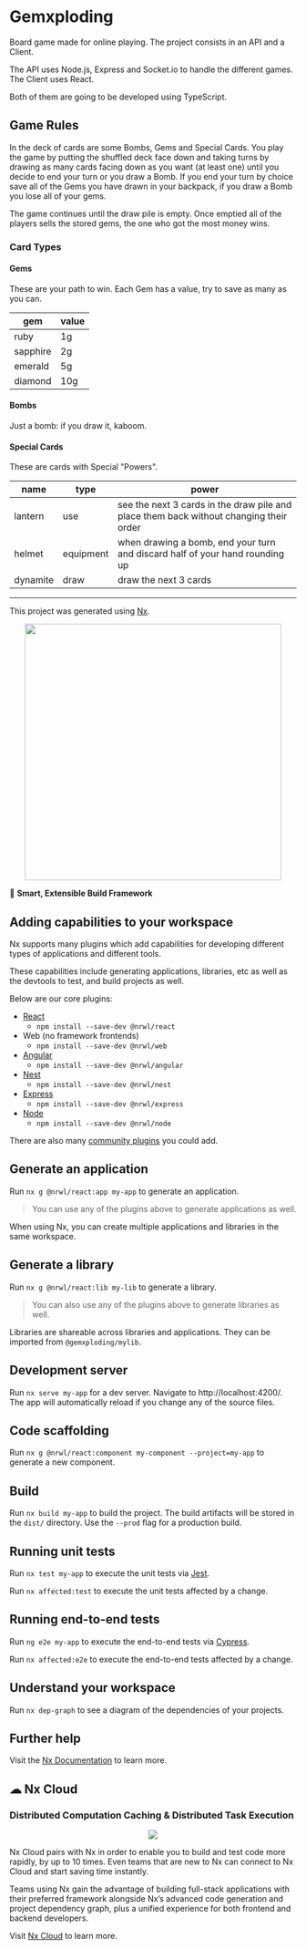 
# Gemxploding

Board game made for online playing. The project consists in an API and a Client.

The API uses Node.js, Express and Socket.io to handle the different games.
The Client uses React.

Both of them are going to be developed using TypeScript.

## Game Rules

In the deck of cards are some Bombs, Gems and Special Cards. You play the game by putting the shuffled deck face down and taking turns by drawing as many cards facing down as you want (at least one) until you decide to end your turn or you draw a Bomb. If you end your turn by choice save all of the Gems you have drawn in your backpack, if you draw a Bomb you lose all of your gems.

The game continues until the draw pile is empty.
Once emptied all of the players sells the stored gems, the one who got the most money wins.

### Card Types

#### Gems

These are your path to win. Each Gem has a value, try to save as many as you can.

| gem | value |
| --- | --- |
| ruby | 1g |
| sapphire | 2g |
| emerald | 5g |
| diamond | 10g |

#### Bombs

Just a bomb: if you draw it, kaboom.

#### Special Cards

These are cards with Special "Powers".

| name | type | power |
| --- | --- | --- |
| lantern | use | see the next 3 cards in the draw pile and place them back without changing their order |
| helmet | equipment | when drawing a bomb, end your turn and discard half of your hand rounding up |
| dynamite | draw | draw the next 3 cards |

--------------------------------------------------------------------------------------------------------------------------------

This project was generated using [Nx](https://nx.dev).

<p style="text-align: center;"><img src="https://raw.githubusercontent.com/nrwl/nx/master/images/nx-logo.png" width="450"></p>

🔎 **Smart, Extensible Build Framework**

## Adding capabilities to your workspace

Nx supports many plugins which add capabilities for developing different types of applications and different tools.

These capabilities include generating applications, libraries, etc as well as the devtools to test, and build projects as well.

Below are our core plugins:

- [React](https://reactjs.org)
  - `npm install --save-dev @nrwl/react`
- Web (no framework frontends)
  - `npm install --save-dev @nrwl/web`
- [Angular](https://angular.io)
  - `npm install --save-dev @nrwl/angular`
- [Nest](https://nestjs.com)
  - `npm install --save-dev @nrwl/nest`
- [Express](https://expressjs.com)
  - `npm install --save-dev @nrwl/express`
- [Node](https://nodejs.org)
  - `npm install --save-dev @nrwl/node`

There are also many [community plugins](https://nx.dev/community) you could add.

## Generate an application

Run `nx g @nrwl/react:app my-app` to generate an application.

> You can use any of the plugins above to generate applications as well.

When using Nx, you can create multiple applications and libraries in the same workspace.

## Generate a library

Run `nx g @nrwl/react:lib my-lib` to generate a library.

> You can also use any of the plugins above to generate libraries as well.

Libraries are shareable across libraries and applications. They can be imported from `@gemxploding/mylib`.

## Development server

Run `nx serve my-app` for a dev server. Navigate to http://localhost:4200/. The app will automatically reload if you change any of the source files.

## Code scaffolding

Run `nx g @nrwl/react:component my-component --project=my-app` to generate a new component.

## Build

Run `nx build my-app` to build the project. The build artifacts will be stored in the `dist/` directory. Use the `--prod` flag for a production build.

## Running unit tests

Run `nx test my-app` to execute the unit tests via [Jest](https://jestjs.io).

Run `nx affected:test` to execute the unit tests affected by a change.

## Running end-to-end tests

Run `ng e2e my-app` to execute the end-to-end tests via [Cypress](https://www.cypress.io).

Run `nx affected:e2e` to execute the end-to-end tests affected by a change.

## Understand your workspace

Run `nx dep-graph` to see a diagram of the dependencies of your projects.

## Further help

Visit the [Nx Documentation](https://nx.dev) to learn more.



## ☁ Nx Cloud

### Distributed Computation Caching & Distributed Task Execution

<p style="text-align: center;"><img src="https://raw.githubusercontent.com/nrwl/nx/master/images/nx-cloud-card.png"></p>

Nx Cloud pairs with Nx in order to enable you to build and test code more rapidly, by up to 10 times. Even teams that are new to Nx can connect to Nx Cloud and start saving time instantly.

Teams using Nx gain the advantage of building full-stack applications with their preferred framework alongside Nx’s advanced code generation and project dependency graph, plus a unified experience for both frontend and backend developers.

Visit [Nx Cloud](https://nx.app/) to learn more.
